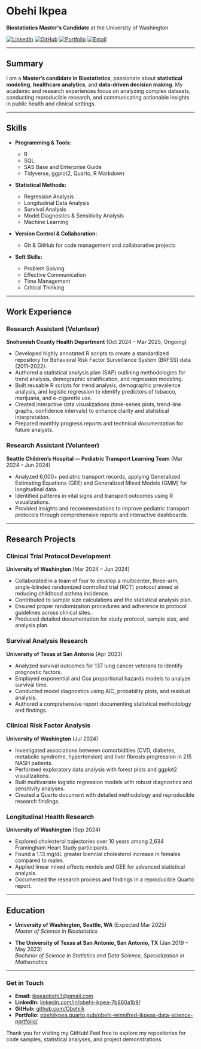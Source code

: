 # Obehi Ikpea
**Biostatistics Master's Candidate** at the University of Washington

[![LinkedIn](https://img.shields.io/badge/-LinkedIn-blue?logo=linkedin&logoColor=white&style=flat-square)](https://linkedin.com/in/obehi-ikpea-7b860a1b9/)
[![GitHub](https://img.shields.io/badge/-GitHub-black?logo=github&logoColor=white&style=flat-square)](https://github.com/Obehiik)
[![Portfolio](https://img.shields.io/badge/Portfolio-Quarto-orange?style=flat-square)](https://obehiikpea.quarto.pub/obehi-winnifred-ikpeas-data-science-portfolio/)
[![Email](https://img.shields.io/badge/Email-ikpeaobehi3%40gmail.com-9cf?style=flat-square)](mailto:ikpeaobehi3@gmail.com)

---

## Summary
I am a **Master’s candidate in Biostatistics**, passionate about **statistical modeling**, **healthcare analytics**, and **data-driven decision making**. My academic and research experiences focus on analyzing complex datasets, conducting reproducible research, and communicating actionable insights in public health and clinical settings.

---

## Skills

- **Programming & Tools:**  
  - R 
  - SQL  
  - SAS Base and Enterprise Guide  
  - Tidyverse, ggplot2, Quarto, R Markdown  

- **Statistical Methods:**  
  - Regression Analysis  
  - Longitudinal Data Analysis  
  - Survival Analysis  
  - Model Diagnostics & Sensitivity Analysis
  - Machine Learning  

- **Version Control & Collaboration:**  
  - Git & GitHub for code management and collaborative projects  

- **Soft Skills:**  
  - Problem Solving  
  - Effective Communication  
  - Time Management  
  - Critical Thinking  

---

## Work Experience

### Research Assistant (Volunteer)  
**Snohomish County Health Department** (Oct 2024 – Mar 2025, Ongoing)  
- Developed highly annotated R scripts to create a standardized repository for Behavioral Risk Factor Surveillance System (BRFSS) data (2011–2022).  
- Authored a statistical analysis plan (SAP) outlining methodologies for trend analysis, demographic stratification, and regression modeling.  
- Built reusable R scripts for trend analysis, demographic prevalence analysis, and logistic regression to identify predictors of tobacco, marijuana, and e-cigarette use.  
- Created interactive data visualizations (time-series plots, trend-line graphs, confidence intervals) to enhance clarity and statistical interpretation.  
- Prepared monthly progress reports and technical documentation for future analysts.

### Research Assistant (Volunteer)  
**Seattle Children’s Hospital — Pediatric Transport Learning Team** (Mar 2024 – Jun 2024)  
- Analyzed 6,000+ pediatric transport records, applying Generalized Estimating Equations (GEE) and Generalized Mixed Models (GMM) for longitudinal data.  
- Identified patterns in vital signs and transport outcomes using R visualizations.  
- Provided insights and recommendations to improve pediatric transport protocols through comprehensive reports and interactive dashboards.

---

## Research Projects

### Clinical Trial Protocol Development  
**University of Washington** (Mar 2024 – Jun 2024)  
- Collaborated in a team of four to develop a multicenter, three-arm, single-blinded randomized controlled trial (RCT) protocol aimed at reducing childhood asthma incidence.  
- Contributed to sample size calculations and the statistical analysis plan.  
- Ensured proper randomization procedures and adherence to protocol guidelines across clinical sites.  
- Produced detailed documentation for study protocol, sample size, and analysis plan.

### Survival Analysis Research  
**University of Texas at San Antonio** (Apr 2023)  
- Analyzed survival outcomes for 137 lung cancer veterans to identify prognostic factors.  
- Employed exponential and Cox proportional hazards models to analyze survival time.  
- Conducted model diagnostics using AIC, probability plots, and residual analysis.  
- Authored a comprehensive report documenting statistical methodology and findings.

### Clinical Risk Factor Analysis  
**University of Washington** (Jul 2024)  
- Investigated associations between comorbidities (CVD, diabetes, metabolic syndrome, hypertension) and liver fibrosis progression in 215 NASH patients.  
- Performed exploratory data analysis with forest plots and ggplot2 visualizations.  
- Built multivariate logistic regression models with robust diagnostics and sensitivity analyses.  
- Created a Quarto document with detailed methodology and reproducible research findings.

### Longitudinal Health Research  
**University of Washington** (Sep 2024)  
- Explored cholesterol trajectories over 10 years among 2,634 Framingham Heart Study participants.  
- Found a 1.13 mg/dL greater biennial cholesterol increase in females compared to males.  
- Applied linear mixed effects models and GEE for advanced statistical analysis.  
- Documented the research process and findings in a reproducible Quarto report.

---

## Education

- **University of Washington, Seattle, WA** (Expected Mar 2025)  
  *Master of Science in Biostatistics*

- **The University of Texas at San Antonio, San Antonio, TX** (Jan 2019 – May 2023)  
  *Bachelor of Science in Statistics and Data Science, Specialization in Mathematics*

---

### Get in Touch
- **Email:** [ikpeaobehi3@gmail.com](mailto:ikpeaobehi3@gmail.com)  
- **LinkedIn:** [linkedin.com/in/obehi-ikpea-7b860a1b9/](https://linkedin.com/in/obehi-ikpea-7b860a1b9/)  
- **GitHub:** [github.com/Obehiik](https://github.com/Obehiik)  
- **Portfolio:** [obehiikpea.quarto.pub/obehi-winnifred-ikpeas-data-science-portfolio/](https://obehiikpea.quarto.pub/obehi-winnifred-ikpeas-data-science-portfolio/)

Thank you for visiting my GitHub! Feel free to explore my repositories for code samples, statistical analyses, and project demonstrations.

